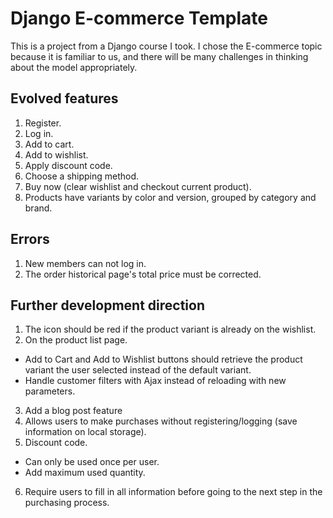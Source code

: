 # Django E-commerce Template

This is a project from a Django course I took. I chose the E-commerce topic because it is familiar to us, and there will be many challenges in thinking about the model appropriately.

## Evolved features
1. Register.
2. Log in.
3. Add to cart.
4. Add to wishlist.
5. Apply discount code.
6. Choose a shipping method.
7. Buy now (clear wishlist and checkout current product).
8. Products have variants by color and version, grouped by category and brand.

## Errors
1. New members can not log in.
2. The order historical page's total price must be corrected.

## Further development direction
1. The icon should be red if the product variant is already on the wishlist.
2. On the product list page.
- Add to Cart and Add to Wishlist buttons should retrieve the product variant the user selected instead of the default variant.
- Handle customer filters with Ajax instead of reloading with new parameters.
3. Add a blog post feature
4. Allows users to make purchases without registering/logging (save information on local storage).
5. Discount code.
- Can only be used once per user.
- Add maximum used quantity.
6. Require users to fill in all information before going to the next step in the purchasing process.